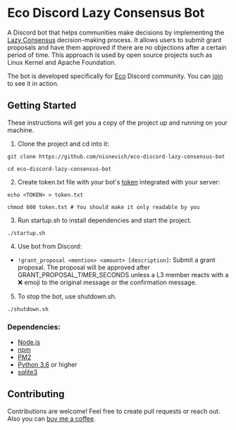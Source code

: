 # Eco Discord Lazy Consensus Bot

A Discord bot that helps communities make decisions by implementing the [Lazy Consensus](https://community.apache.org/committers/lazyConsensus.html) decision-making process. It allows users to submit grant proposals and have them approved if there are no objections after a certain period of time. This approach is used by open source projects such as Linux Kernel and Apache Foundation. 

The bot is developed specifically for [Eco](https://eco.org/) Discord community. You can [join](http://discord.eco.org/) to see it in action.

## Getting Started
These instructions will get you a copy of the project up and running on your machine.

1. Clone the project and cd into it:
```
git clone https://github.com/nisnevich/eco-discord-lazy-consensus-bot

cd eco-discord-lazy-consensus-bot
```

2. Create token.txt file with your bot's [token](https://discord.com/developers/applications) integrated with your server:

```
echo <TOKEN> > token.txt

chmod 600 token.txt # You should make it only readable by you
```

3. Run startup.sh to install dependencies and start the project.
```
./startup.sh
```

4. Use bot from Discord:
- `!grant_proposal <mention> <amount> [description]`: Submit a grant proposal. The proposal will be approved after GRANT_PROPOSAL_TIMER_SECONDS unless a L3 member reacts with a :x: emoji to the original message or the confirmation message.

5. To stop the bot, use shutdown.sh.
```
./shutdown.sh
```

### Dependencies:
- [Node.js](https://nodejs.org)
- [npm](https://www.npmjs.com)
- [PM2](https://pm2.io)
- [Python 3.6](https://www.python.org/downloads/release/python-360/) or higher
- [sqlite3](https://www.sqlite.org)

## Contributing
Contributions are welcome! Feel free to create pull requests or reach out. Also you can [buy me a coffee](https://www.buymeacoffee.com/a.nisnevich).
